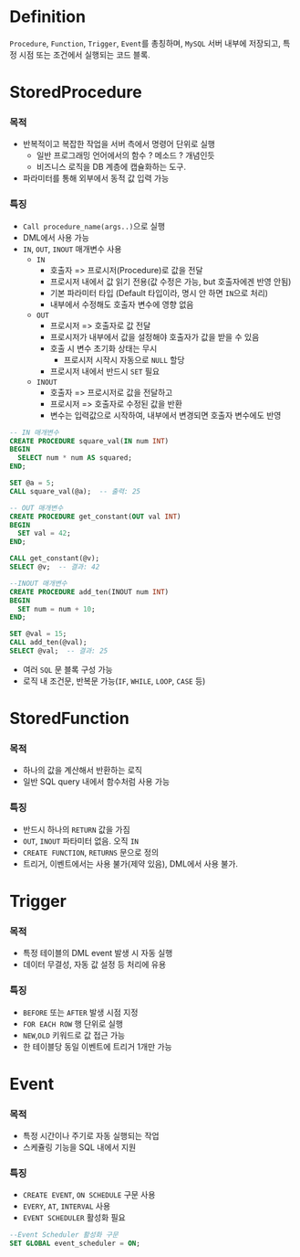 # Definition
`Procedure`, `Function`, `Trigger`, `Event`를 총칭하며, `MySQL` 서버 내부에 저장되고, 특정 시점 또는 조건에서 실행되는 코드 블록.
# StoredProcedure
### 목적
- 반복적이고 복잡한 작업을 서버 측에서 명령어 단위로 실행
	- 일반 프로그래밍 언어에서의 함수 ? 메소드 ? 개념인듯
	- 비즈니스 로직을 DB 계층에 캡슐화하는 도구.
- 파라미터를 통해 외부에서 동적 값 입력 가능
### 특징
- `Call procedure_name(args..)`으로 실행
- DML에서 사용 가능
- `IN`, `OUT`, `INOUT` 매개변수 사용
	- `IN` 
		- 호출자 => 프로시저(Procedure)로 값을 전달
		- 프로시저 내에서 값 읽기 전용(값 수정은 가능, but 호출자에겐 반영 안됨)
		- 기본 파라미터 타입 (Default 타입이라, 명시 안 하면 `IN`으로 처리)
		- 내부에서 수정해도 호출자 변수에 영향 없음
	- `OUT`
		- 프로시저 => 호출자로 값 전달
		- 프로시저가 내부에서 값을 설정해야 호출자가 값을 받을 수 있음
		- 호출 시 변수 초기화 상태는 무시
			- 프로시저 시작시 자동으로 `NULL` 할당
		- 프로시저 내에서 반드시 `SET` 필요
	- `INOUT`
		- 호출자 => 프로시저로 값을 전달하고
		- 프로시저 => 호출자로 수정된 값을 반환
		- 변수는 입력값으로 시작하여, 내부에서 변경되면 호출자 변수에도 반영
```sql	
-- IN 매개변수
CREATE PROCEDURE square_val(IN num INT)
BEGIN
  SELECT num * num AS squared;
END;

SET @a = 5;
CALL square_val(@a);  -- 출력: 25

-- OUT 매개변수 
CREATE PROCEDURE get_constant(OUT val INT)
BEGIN
  SET val = 42;
END;

CALL get_constant(@v);
SELECT @v;  -- 결과: 42

--INOUT 매개변수
CREATE PROCEDURE add_ten(INOUT num INT)
BEGIN
  SET num = num + 10;
END;

SET @val = 15;
CALL add_ten(@val);
SELECT @val;  -- 결과: 25
```
- 여러 `SQL` 문 블록 구성 가능
- 로직 내 조건문, 반복문 가능(`IF`, `WHILE`, `LOOP`, `CASE` 등)

# StoredFunction
### 목적
- 하나의 값을 계산해서 반환하는 로직
- 일반 SQL query 내에서 함수처럼 사용 가능
### 특징
- 반드시 하나의 `RETURN` 값을 가짐
- `OUT`, `INOUT` 파타미터 없음. 오직 `IN`
- `CREATE FUNCTION`, `RETURNS` 문으로 정의
- 트리거, 이벤트에서는 사용 불가(제약 있음), DML에서 사용 불가.
# Trigger
### 목적
- 특정 테이블의 DML event 발생 시 자동 실행
- 데이터 무결성, 자동 값 설정 등 처리에 유용
### 특징
- `BEFORE` 또는 `AFTER` 발생 시점 지정
- `FOR EACH ROW` 행 단위로 실행
- `NEW`,`OLD` 키워드로 값 접근 가능
- 한 테이블당 동일 이벤트에 트리거 1개만 가능
# Event
### 목적
- 특정 시간이나 주기로 자동 실행되는 작업
- 스케쥴링 기능을 SQL 내에서 지원
### 특징
- `CREATE EVENT`, `ON SCHEDULE` 구문 사용
- `EVERY`, `AT`, `INTERVAL` 사용
- `EVENT SCHEDULER` 활성화 필요
```sql
--Event Scheduler 활성화 구문
SET GLOBAL event_scheduler = ON;
```

